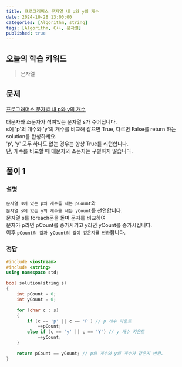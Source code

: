 ```yaml
---
title: 프로그래머스 문자열 내 p와 y의 개수
date: 2024-10-28 13:00:00
categories: [Algorithm, string]
tags: [Algorithm, C++, 문자열]
published: true
---
```


## 오늘의 학습 키워드

> 문자열

## 문제

[프로그래머스 문자열 내 p와 y의 개수](https://school.programmers.co.kr/learn/courses/30/lessons/12916)

대문자와 소문자가 섞여있는 문자열 s가 주어집니다.  
s에 'p'의 개수와 'y'의 개수를 비교해 같으면 True, 다르면 False를 return 하는 solution를 완성하세요.     
'p', 'y' 모두 하나도 없는 경우는 항상 True를 리턴합니다.   
단, 개수를 비교할 때 대문자와 소문자는 구별하지 않습니다.

## 풀이 1

### 설명

`문자열 s에 있는 p의 개수를 세는 pCount`와  
`문자열 s에 있는 y의 개수를 세는 yCount`를 선언합니다.  
문자열 s를 foreach문을 돌며 문자를 비교하여  
문자가 p라면 pCount를 증가시키고 y라면 yCount를 증가시킵니다.  
이후 `pCount의 값과 yCount의 값이 같은지를 반환`합니다.

### 정답

```c++
#include <iostream>
#include <string>
using namespace std;

bool solution(string s)
{
	int pCount = 0;
	int yCount = 0;

	for (char c : s)
	{
		if (c == 'p' || c == 'P') // p 개수 카운트
			++pCount;
		else if (c == 'y' || c == 'Y') // y 개수 카운트
			++yCount;
	}

	return pCount == yCount; // p의 개수와 y의 개수가 같은지 반환.
}
```
